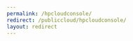 ```yaml
---
permalink: /hpcloudconsole/
redirect: /publiccloud/hpcloudconsole/
layout: redirect
---
```

<!--PUBLISHED-->



